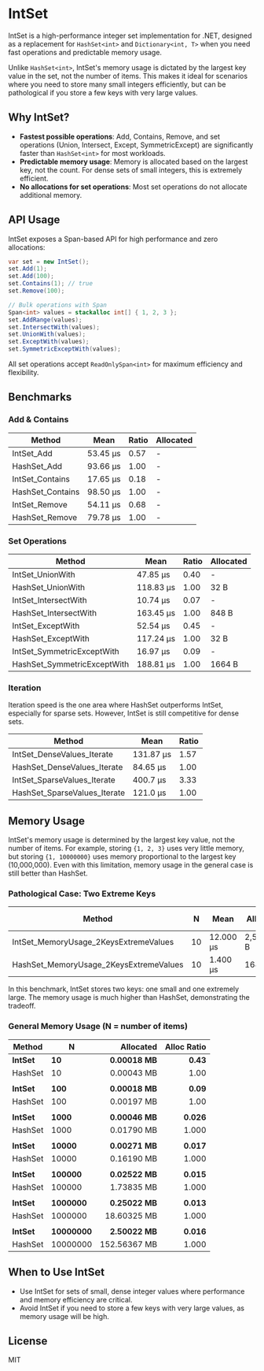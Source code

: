 # IntSet

IntSet is a high-performance integer set implementation for .NET, designed as a replacement for `HashSet<int>` and `Dictionary<int, T>` when you need fast operations and predictable memory usage.

Unlike `HashSet<int>`, IntSet's memory usage is dictated by the largest key value in the set, not the number of items. This makes it ideal for scenarios where you need to store many small integers efficiently, but can be pathological if you store a few keys with very large values.

## Why IntSet?
- **Fastest possible operations**: Add, Contains, Remove, and set operations (Union, Intersect, Except, SymmetricExcept) are significantly faster than `HashSet<int>` for most workloads.
- **Predictable memory usage**: Memory is allocated based on the largest key, not the count. For dense sets of small integers, this is extremely efficient.
- **No allocations for set operations**: Most set operations do not allocate additional memory.

## API Usage
IntSet exposes a Span-based API for high performance and zero allocations:

```csharp
var set = new IntSet();
set.Add(1);
set.Add(100);
set.Contains(1); // true
set.Remove(100);

// Bulk operations with Span
Span<int> values = stackalloc int[] { 1, 2, 3 };
set.AddRange(values);
set.IntersectWith(values);
set.UnionWith(values);
set.ExceptWith(values);
set.SymmetricExceptWith(values);
```

All set operations accept `ReadOnlySpan<int>` for maximum efficiency and flexibility.

## Benchmarks

### Add & Contains
| Method         | Mean     | Ratio | Allocated |
|---------------|----------|-------|-----------|
| IntSet_Add    | 53.45 μs | 0.57  | -         |
| HashSet_Add   | 93.66 μs | 1.00  | -         |
| IntSet_Contains | 17.65 μs | 0.18  | -         |
| HashSet_Contains | 98.50 μs | 1.00  | -         |
| IntSet_Remove | 54.11 μs | 0.68  | -         |
| HashSet_Remove | 79.78 μs | 1.00  | -         |

### Set Operations
| Method                  | Mean      | Ratio | Allocated |
|------------------------|-----------|-------|-----------|
| IntSet_UnionWith        | 47.85 μs  | 0.40  | -         |
| HashSet_UnionWith       | 118.83 μs | 1.00  | 32 B      |
| IntSet_IntersectWith    | 10.74 μs  | 0.07  | -         |
| HashSet_IntersectWith   | 163.45 μs | 1.00  | 848 B     |
| IntSet_ExceptWith       | 52.54 μs  | 0.45  | -         |
| HashSet_ExceptWith      | 117.24 μs | 1.00  | 32 B      |
| IntSet_SymmetricExceptWith | 16.97 μs | 0.09 | -      |
| HashSet_SymmetricExceptWith | 188.81 μs | 1.00 | 1664 B |

### Iteration

Iteration speed is the one area where HashSet<int> outperforms IntSet, especially for sparse sets. However, IntSet is still competitive for dense sets.

| Method                      | Mean    | Ratio |
|----------------------------|---------|-------|
| IntSet_DenseValues_Iterate  | 131.87 μs | 1.57  |
| HashSet_DenseValues_Iterate | 84.65 μs | 1.00  |
| IntSet_SparseValues_Iterate | 400.7 μs  | 3.33  |
| HashSet_SparseValues_Iterate| 121.0 μs | 1.00  |

## Memory Usage
IntSet's memory usage is determined by the largest key value, not the number of items. For example, storing `{1, 2, 3}` uses very little memory, but storing `{1, 10000000}` uses memory proportional to the largest key (10,000,000).
Even with this limitation, memory usage in the general case is still better than HashSet<int>.

### Pathological Case: Two Extreme Keys
| Method                              | N        | Mean      | Allocated   | Alloc Ratio |
|-------------------------------------|----------|-----------|-------------|-------------|
| IntSet_MemoryUsage_2KeysExtremeValues | 10       | 12.000 μs | 2,500,216 B | 5,787.54    |
| HashSet_MemoryUsage_2KeysExtremeValues| 10       | 1.400 μs  | 168 B       | 0.39        |

In this benchmark, IntSet stores two keys: one small and one extremely large. The memory usage is much higher than HashSet, demonstrating the tradeoff.

### General Memory Usage (N = number of items)

| Method      | N        | Allocated   | Alloc Ratio |
|-------------|----------|------------:|------------:|
| **IntSet**  | **10**       |       **0.00018 MB** |        **0.43** |
| HashSet     | 10       |       0.00043 MB |        1.00 |
|             |          |             |             |
| **IntSet**  | **100**      |       **0.00018 MB** |        **0.09** |
| HashSet     | 100      |      0.00197 MB |        1.00 |
|             |          |             |             |
| **IntSet**  | **1000**     |       **0.00046 MB** |       **0.026** |
| HashSet     | 1000     |     0.01790 MB |       1.000 |
|             |          |             |             |
| **IntSet**  | **10000**    |      **0.00271 MB** |       **0.017** |
| HashSet     | 10000    |    0.16190 MB |       1.000 |
|             |          |             |             |
| **IntSet**  | **100000**   |     **0.02522 MB** |       **0.015** |
| HashSet     | 100000   |   1.73835 MB |       1.000 |
|             |          |             |             |
| **IntSet**  | **1000000**  |    **0.25022 MB** |       **0.013** |
| HashSet     | 1000000  |  18.60325 MB |       1.000 |
|             |          |             |             |
| **IntSet**  | **10000000** |   **2.50022 MB** |       **0.016** |
| HashSet     | 10000000 | 152.56367 MB |       1.000 |

## When to Use IntSet
- Use IntSet for sets of small, dense integer values where performance and memory efficiency are critical.
- Avoid IntSet if you need to store a few keys with very large values, as memory usage will be high.

## License
MIT
